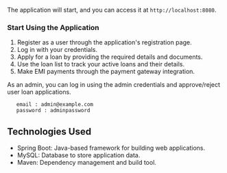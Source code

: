 The application will start, and you can access it at `http://localhost:8080`.



### Start Using the Application

1. Register as a user through the application's registration page.
2. Log in with your credentials.
3. Apply for a loan by providing the required details and documents.
4. Use the loan list to track your active loans and their details.
5. Make EMI payments through the payment gateway integration.

As an admin, you can log in using the admin credentials and approve/reject user loan applications.

```
   email : admin@example.com
   password : adminpassword
```

## Technologies Used

- Spring Boot: Java-based framework for building web applications.
- MySQL: Database to store application data.
- Maven: Dependency management and build tool.
